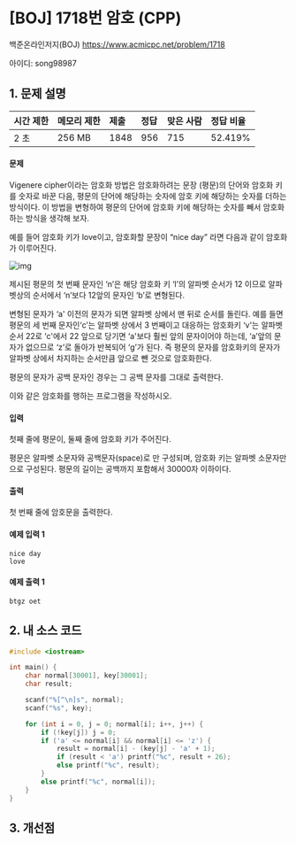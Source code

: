 # [BOJ] 1718번 암호 (CPP)

백준온라인저지(BOJ) https://www.acmicpc.net/problem/1718

아이디: song98987



## 1. 문제 설명

| 시간 제한 | 메모리 제한 | 제출 | 정답 | 맞은 사람 | 정답 비율 |
| :-------- | :---------- | :--- | :--- | :-------- | :-------- |
| 2 초      | 256 MB      | 1848 | 956  | 715       | 52.419%   |

#### 문제

Vigenere cipher이라는 암호화 방법은 암호화하려는 문장 (평문)의 단어와 암호화 키를 숫자로 바꾼 다음, 평문의 단어에 해당하는 숫자에 암호 키에 해당하는 숫자를 더하는 방식이다. 이 방법을 변형하여 평문의 단어에 암호화 키에 해당하는 숫자를 빼서 암호화하는 방식을 생각해 보자.

예를 들어 암호화 키가 love이고, 암호화할 문장이 “nice day” 라면 다음과 같이 암호화가 이루어진다.

![img](https://www.acmicpc.net/JudgeOnline/upload/201005/dkagh.PNG)

제시된 평문의 첫 번째 문자인 ‘n’은 해당 암호화 키 ‘l’의 알파벳 순서가 12 이므로 알파벳상의 순서에서 ‘n’보다 12앞의 문자인 ‘b’로 변형된다.

변형된 문자가 ‘a' 이전의 문자가 되면 알파벳 상에서 맨 뒤로 순서를 돌린다. 예를 들면 평문의 세 번째 문자인‘c’는 알파벳 상에서 3 번째이고 대응하는 암호화키 ‘v'는 알파벳 순서 22로 ‘c'에서 22 앞으로 당기면 ‘a'보다 훨씬 앞의 문자이어야 하는데, ‘a’앞의 문자가 없으므로 ‘z’로 돌아가 반복되어 ‘g’가 된다. 즉 평문의 문자를 암호화키의 문자가 알파벳 상에서 차지하는 순서만큼 앞으로 뺀 것으로 암호화한다.

평문의 문자가 공백 문자인 경우는 그 공백 문자를 그대로 출력한다.

이와 같은 암호화를 행하는 프로그램을 작성하시오.

#### 입력

첫째 줄에 평문이, 둘째 줄에 암호화 키가 주어진다.

평문은 알파벳 소문자와 공백문자(space)로 만  구성되며, 암호화 키는 알파벳 소문자만으로 구성된다. 평문의 길이는 공백까지 포함해서 30000자 이하이다.

#### 출력

첫 번째 줄에 암호문을 출력한다.



#### 예제 입력 1

```
nice day
love
```

#### 예제 출력 1

```
btgz oet
```



## 2. 내 소스 코드

```C++
#include <iostream>

int main() {
	char normal[30001], key[30001];
	char result;

	scanf("%[^\n]s", normal);
	scanf("%s", key);

	for (int i = 0, j = 0; normal[i]; i++, j++) {
		if (!key[j]) j = 0;
		if ('a' <= normal[i] && normal[i] <= 'z') {
			result = normal[i] - (key[j] - 'a' + 1);
			if (result < 'a') printf("%c", result + 26);
			else printf("%c", result);
		}
		else printf("%c", normal[i]);
	}
}
```



## 3. 개선점

